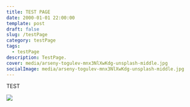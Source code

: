 ```yaml
---
title: TEST PAGE
date: 2000-01-01 22:00:00
template: post
draft: false
slug: /testPage
category: testPage
tags:
  - testPage
description: TestPage.
cover: media/arseny-togulev-mnx3NlXwKdg-unsplash-middle.jpg
socialImage: media/arseny-togulev-mnx3NlXwKdg-unsplash-middle.jpg
---
```


TEST

![](/media/arseny-togulev-mnx3NlXwKdg-unsplash-middle.jpg)
